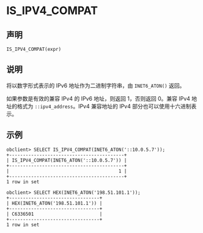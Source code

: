 IS_IPV4_COMPAT
===================================



声明
-----------------------

```unknow
IS_IPV4_COMPAT(expr)
```



说明
-----------------------

将以数字形式表示的 IPv6 地址作为二进制字符串，由 `INET6_ATON()` 返回。

如果参数是有效的兼容 IPv4 的 IPv6 地址，则返回 1，否则返回 0。兼容 IPv4 地址的格式为 `::ipv4_address`。IPv4 兼容地址的 IPv4 部分也可以使用十六进制表示。

示例
-----------------------

```unknow
obclient> SELECT IS_IPV4_COMPAT(INET6_ATON('::10.0.5.7'));
+------------------------------------------+
| IS_IPV4_COMPAT(INET6_ATON('::10.0.5.7')) |
+------------------------------------------+
|                                        1 |
+------------------------------------------+
1 row in set

obclient> SELECT HEX(INET6_ATON('198.51.101.1'));
+---------------------------------+
| HEX(INET6_ATON('198.51.101.1')) |
+---------------------------------+
| C6336501                        |
+---------------------------------+
1 row in set
```
